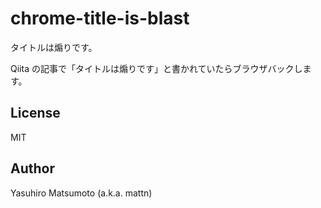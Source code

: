 # chrome-title-is-blast

タイトルは煽りです。

Qiita の記事で「タイトルは煽りです」と書かれていたらブラウザバックします。

## License

MIT

## Author

Yasuhiro Matsumoto (a.k.a. mattn)
